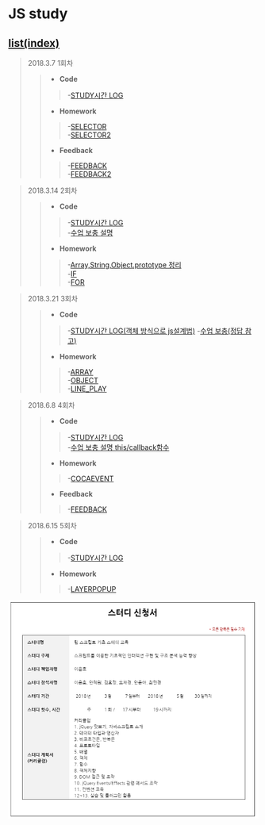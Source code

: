 JS study 
=============

## [list(index)](https://yungvely.github.io/study/)

> 2018.3.7 1회차
>> - **Code**
>>>-[STUDY시간 LOG](https://yungvely.github.io/study/ex01_180307/test_onClass.html)
>> - **Homework**
>>>-[SELECTOR](https://yungvely.github.io/study/ex01_180307/exam/selector.html)  
>>>-[SELECTOR2](https://yungvely.github.io/study/ex01_180307/exam/selector2.html)
>> - **Feedback**
>>>-[FEEDBACK](https://yungvely.github.io/study/ex01_180307/exam/feedback1.html)  
>>>-[FEEDBACK2](https://yungvely.github.io/study/ex01_180307/exam/feedback2.html)

> 2018.3.14 2회차
>> - **Code**
>>>-[STUDY시간 LOG](https://yungvely.github.io/study/ex02_180314/test_onClass.html)<br/>
>>>-[수업 보충 설명](https://goo.gl/t1iap6)
>> - **Homework**
>>>-[Array,String,Object.prototype 정리](https://goo.gl/EgDuL2)  
>>>-[IF](https://yungvely.github.io/study/ex02_180314/exam/if.html)  
>>>-[FOR](https://yungvely.github.io/study/ex02_180314/exam/for.html)

> 2018.3.21 3회차
>> - **Code**
>>>-[STUDY시간 LOG(객체 방식으로 js설계법)](https://yungvely.github.io/study/ex03_180321/test_onClass.html)
>>>-[수업 보충(정답 참고)](https://goo.gl/dw3trL)
>> - **Homework**
>>>-[ARRAY](https://yungvely.github.io/study/ex03_180321/exam/array.html)  
>>>-[OBJECT](https://yungvely.github.io/study/ex03_180321/exam/object.html)<br/>
>>>-[LINE_PLAY](https://yungvely.github.io/study/ex03_180321/exam/lineplay/line_play.html)

> 2018.6.8 4회차
>> - **Code**
>>>-[STUDY시간 LOG](https://yungvely.github.io/study/ex04_180608/test_onClass.html)<br/>
>>>-[수업 보충 설명 this/callback함수](https://goo.gl/7RyDYp)
>> - **Homework**
>>>-[COCAEVENT](https://yungvely.github.io/study/ex04_180608/exam/index.html)  
>> - **Feedback**
>>>-[FEEDBACK](https://goo.gl/mfhavh)  

> 2018.6.15 5회차
>> - **Code**
>>>-[STUDY시간 LOG](https://yungvely.github.io/study/ex05_180615/test_onClass.html)
>> - **Homework**
>>>-[LAYERPOPUP](https://yungvely.github.io/study/ex05_180615/exam/layerPop.html)


![js_study](./js_sc.jpg)
